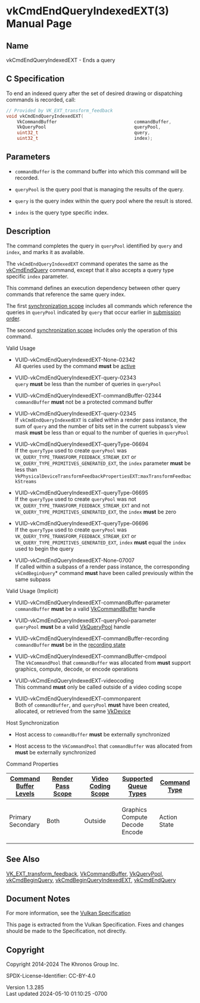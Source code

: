 # vkCmdEndQueryIndexedEXT(3) Manual Page

## Name

vkCmdEndQueryIndexedEXT - Ends a query



## <a href="#_c_specification" class="anchor"></a>C Specification

To end an indexed query after the set of desired drawing or dispatching
commands is recorded, call:

``` c
// Provided by VK_EXT_transform_feedback
void vkCmdEndQueryIndexedEXT(
    VkCommandBuffer                             commandBuffer,
    VkQueryPool                                 queryPool,
    uint32_t                                    query,
    uint32_t                                    index);
```

## <a href="#_parameters" class="anchor"></a>Parameters

- `commandBuffer` is the command buffer into which this command will be
  recorded.

- `queryPool` is the query pool that is managing the results of the
  query.

- `query` is the query index within the query pool where the result is
  stored.

- `index` is the query type specific index.

## <a href="#_description" class="anchor"></a>Description

The command completes the query in `queryPool` identified by `query` and
`index`, and marks it as available.

The `vkCmdEndQueryIndexedEXT` command operates the same as the
[vkCmdEndQuery](https://registry.khronos.org/vulkan/specs/1.3-extensions/man/html/vkCmdEndQuery.html) command, except that it also accepts
a query type specific `index` parameter.

This command defines an execution dependency between other query
commands that reference the same query index.

The first <a
href="https://registry.khronos.org/vulkan/specs/1.3-extensions/html/vkspec.html#synchronization-dependencies-scopes"
target="_blank" rel="noopener">synchronization scope</a> includes all
commands which reference the queries in `queryPool` indicated by `query`
that occur earlier in <a
href="https://registry.khronos.org/vulkan/specs/1.3-extensions/html/vkspec.html#synchronization-submission-order"
target="_blank" rel="noopener">submission order</a>.

The second <a
href="https://registry.khronos.org/vulkan/specs/1.3-extensions/html/vkspec.html#synchronization-dependencies-scopes"
target="_blank" rel="noopener">synchronization scope</a> includes only
the operation of this command.

Valid Usage

- <a href="#VUID-vkCmdEndQueryIndexedEXT-None-02342"
  id="VUID-vkCmdEndQueryIndexedEXT-None-02342"></a>
  VUID-vkCmdEndQueryIndexedEXT-None-02342  
  All queries used by the command **must** be <a
  href="https://registry.khronos.org/vulkan/specs/1.3-extensions/html/vkspec.html#queries-operation-active"
  target="_blank" rel="noopener">active</a>

- <a href="#VUID-vkCmdEndQueryIndexedEXT-query-02343"
  id="VUID-vkCmdEndQueryIndexedEXT-query-02343"></a>
  VUID-vkCmdEndQueryIndexedEXT-query-02343  
  `query` **must** be less than the number of queries in `queryPool`

- <a href="#VUID-vkCmdEndQueryIndexedEXT-commandBuffer-02344"
  id="VUID-vkCmdEndQueryIndexedEXT-commandBuffer-02344"></a>
  VUID-vkCmdEndQueryIndexedEXT-commandBuffer-02344  
  `commandBuffer` **must** not be a protected command buffer

- <a href="#VUID-vkCmdEndQueryIndexedEXT-query-02345"
  id="VUID-vkCmdEndQueryIndexedEXT-query-02345"></a>
  VUID-vkCmdEndQueryIndexedEXT-query-02345  
  If `vkCmdEndQueryIndexedEXT` is called within a render pass instance,
  the sum of `query` and the number of bits set in the current subpass’s
  view mask **must** be less than or equal to the number of queries in
  `queryPool`

- <a href="#VUID-vkCmdEndQueryIndexedEXT-queryType-06694"
  id="VUID-vkCmdEndQueryIndexedEXT-queryType-06694"></a>
  VUID-vkCmdEndQueryIndexedEXT-queryType-06694  
  If the `queryType` used to create `queryPool` was
  `VK_QUERY_TYPE_TRANSFORM_FEEDBACK_STREAM_EXT` or
  `VK_QUERY_TYPE_PRIMITIVES_GENERATED_EXT`, the `index` parameter
  **must** be less than
  `VkPhysicalDeviceTransformFeedbackPropertiesEXT`::`maxTransformFeedbackStreams`

- <a href="#VUID-vkCmdEndQueryIndexedEXT-queryType-06695"
  id="VUID-vkCmdEndQueryIndexedEXT-queryType-06695"></a>
  VUID-vkCmdEndQueryIndexedEXT-queryType-06695  
  If the `queryType` used to create `queryPool` was not
  `VK_QUERY_TYPE_TRANSFORM_FEEDBACK_STREAM_EXT` and not
  `VK_QUERY_TYPE_PRIMITIVES_GENERATED_EXT`, the `index` **must** be zero

- <a href="#VUID-vkCmdEndQueryIndexedEXT-queryType-06696"
  id="VUID-vkCmdEndQueryIndexedEXT-queryType-06696"></a>
  VUID-vkCmdEndQueryIndexedEXT-queryType-06696  
  If the `queryType` used to create `queryPool` was
  `VK_QUERY_TYPE_TRANSFORM_FEEDBACK_STREAM_EXT` or
  `VK_QUERY_TYPE_PRIMITIVES_GENERATED_EXT`, `index` **must** equal the
  `index` used to begin the query

<!-- -->

- <a href="#VUID-vkCmdEndQueryIndexedEXT-None-07007"
  id="VUID-vkCmdEndQueryIndexedEXT-None-07007"></a>
  VUID-vkCmdEndQueryIndexedEXT-None-07007  
  If called within a subpass of a render pass instance, the
  corresponding `vkCmdBeginQuery`\* command **must** have been called
  previously within the same subpass

Valid Usage (Implicit)

- <a href="#VUID-vkCmdEndQueryIndexedEXT-commandBuffer-parameter"
  id="VUID-vkCmdEndQueryIndexedEXT-commandBuffer-parameter"></a>
  VUID-vkCmdEndQueryIndexedEXT-commandBuffer-parameter  
  `commandBuffer` **must** be a valid
  [VkCommandBuffer](https://registry.khronos.org/vulkan/specs/1.3-extensions/man/html/VkCommandBuffer.html) handle

- <a href="#VUID-vkCmdEndQueryIndexedEXT-queryPool-parameter"
  id="VUID-vkCmdEndQueryIndexedEXT-queryPool-parameter"></a>
  VUID-vkCmdEndQueryIndexedEXT-queryPool-parameter  
  `queryPool` **must** be a valid [VkQueryPool](https://registry.khronos.org/vulkan/specs/1.3-extensions/man/html/VkQueryPool.html) handle

- <a href="#VUID-vkCmdEndQueryIndexedEXT-commandBuffer-recording"
  id="VUID-vkCmdEndQueryIndexedEXT-commandBuffer-recording"></a>
  VUID-vkCmdEndQueryIndexedEXT-commandBuffer-recording  
  `commandBuffer` **must** be in the [recording
  state](#commandbuffers-lifecycle)

- <a href="#VUID-vkCmdEndQueryIndexedEXT-commandBuffer-cmdpool"
  id="VUID-vkCmdEndQueryIndexedEXT-commandBuffer-cmdpool"></a>
  VUID-vkCmdEndQueryIndexedEXT-commandBuffer-cmdpool  
  The `VkCommandPool` that `commandBuffer` was allocated from **must**
  support graphics, compute, decode, or encode operations

- <a href="#VUID-vkCmdEndQueryIndexedEXT-videocoding"
  id="VUID-vkCmdEndQueryIndexedEXT-videocoding"></a>
  VUID-vkCmdEndQueryIndexedEXT-videocoding  
  This command **must** only be called outside of a video coding scope

- <a href="#VUID-vkCmdEndQueryIndexedEXT-commonparent"
  id="VUID-vkCmdEndQueryIndexedEXT-commonparent"></a>
  VUID-vkCmdEndQueryIndexedEXT-commonparent  
  Both of `commandBuffer`, and `queryPool` **must** have been created,
  allocated, or retrieved from the same [VkDevice](https://registry.khronos.org/vulkan/specs/1.3-extensions/man/html/VkDevice.html)

Host Synchronization

- Host access to `commandBuffer` **must** be externally synchronized

- Host access to the `VkCommandPool` that `commandBuffer` was allocated
  from **must** be externally synchronized

Command Properties

<table class="tableblock frame-all grid-all stretch">
<colgroup>
<col style="width: 20%" />
<col style="width: 20%" />
<col style="width: 20%" />
<col style="width: 20%" />
<col style="width: 20%" />
</colgroup>
<thead>
<tr class="header">
<th class="tableblock halign-left valign-top"><a
href="#VkCommandBufferLevel">Command Buffer Levels</a></th>
<th class="tableblock halign-left valign-top"><a
href="#vkCmdBeginRenderPass">Render Pass Scope</a></th>
<th class="tableblock halign-left valign-top"><a
href="#vkCmdBeginVideoCodingKHR">Video Coding Scope</a></th>
<th class="tableblock halign-left valign-top"><a
href="#VkQueueFlagBits">Supported Queue Types</a></th>
<th class="tableblock halign-left valign-top"><a
href="#fundamentals-queueoperation-command-types">Command Type</a></th>
</tr>
</thead>
<tbody>
<tr class="odd">
<td class="tableblock halign-left valign-top"><p>Primary<br />
Secondary</p></td>
<td class="tableblock halign-left valign-top"><p>Both</p></td>
<td class="tableblock halign-left valign-top"><p>Outside</p></td>
<td class="tableblock halign-left valign-top"><p>Graphics<br />
Compute<br />
Decode<br />
Encode</p></td>
<td class="tableblock halign-left valign-top"><p>Action<br />
State</p></td>
</tr>
</tbody>
</table>

## <a href="#_see_also" class="anchor"></a>See Also

[VK_EXT_transform_feedback](https://registry.khronos.org/vulkan/specs/1.3-extensions/man/html/VK_EXT_transform_feedback.html),
[VkCommandBuffer](https://registry.khronos.org/vulkan/specs/1.3-extensions/man/html/VkCommandBuffer.html),
[VkQueryPool](https://registry.khronos.org/vulkan/specs/1.3-extensions/man/html/VkQueryPool.html),
[vkCmdBeginQuery](https://registry.khronos.org/vulkan/specs/1.3-extensions/man/html/vkCmdBeginQuery.html),
[vkCmdBeginQueryIndexedEXT](https://registry.khronos.org/vulkan/specs/1.3-extensions/man/html/vkCmdBeginQueryIndexedEXT.html),
[vkCmdEndQuery](https://registry.khronos.org/vulkan/specs/1.3-extensions/man/html/vkCmdEndQuery.html)

## <a href="#_document_notes" class="anchor"></a>Document Notes

For more information, see the <a
href="https://registry.khronos.org/vulkan/specs/1.3-extensions/html/vkspec.html#vkCmdEndQueryIndexedEXT"
target="_blank" rel="noopener">Vulkan Specification</a>

This page is extracted from the Vulkan Specification. Fixes and changes
should be made to the Specification, not directly.

## <a href="#_copyright" class="anchor"></a>Copyright

Copyright 2014-2024 The Khronos Group Inc.

SPDX-License-Identifier: CC-BY-4.0

Version 1.3.285  
Last updated 2024-05-10 01:10:25 -0700
